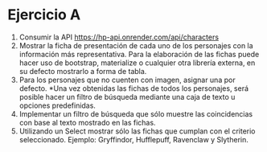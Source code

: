 # Ejercicio A
1. Consumir la API https://hp-api.onrender.com/api/characters
2. Mostrar la ficha de presentación de cada uno de los personajes con la información más representativa. Para la elaboración de las fichas puede hacer uso de bootstrap, materialize o cualquier otra librería externa, en su defecto mostrarlo a forma de tabla.
3. Para los personajes que no cuenten con imagen, asignar una por defecto.
*Una vez obtenidas las fichas de todos  los personajes, será posible hacer un filtro de búsqueda mediante una caja de texto u opciones predefinidas. 
4. Implementar un filtro de búsqueda que sólo muestre las coincidencias con base al texto mostrado en las fichas.
5. Utilizando un Select mostrar sólo las fichas que cumplan con el criterio seleccionado. Ejemplo: Gryffindor, Hufflepuff, Ravenclaw y Slytherin.